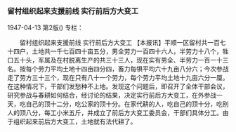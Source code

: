 ### 留村组织起来支援前线  实行前后方大变工

1947-04-13
第2版()
专栏：

　　留村组织起来支援前线
    实行前后方大变工
    【本报讯】平顺一区留村共一百七十四户，土地共一千七百四十亩五分，男全劳力一百四十六人，半劳力十八个，牲口五十头，军属及在村脱离生产的共三十三人，现在实有男全、半劳力一百一十三名。按每个劳力平均土地十四亩四分四，畜力每犋平均六十九亩八分六；今次参战走了劳方三十三个，现在只有八十一个劳力，每个劳力平均土地十九亩六分一厘。在这种情况下，干部们发愁种不上地。发现这个问题后，即召开了全体干部会议，研究参战与春耕如何结合，经讨论的结果，决定实行前后方大变工，在外参战一天，吃自己的顶十二分，吃公家的顶十分。在家代耕的人，吃自己的顶十分，吃别人的顶八分，每工小米五斤，并成立了前后方大变工委员会，干部们具体分工。由于组织起来前后方大变工，土地就有法代耕了。
